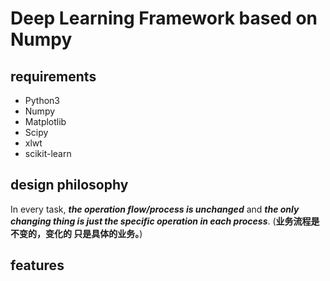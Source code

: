 # Deep Learning Framework based on Numpy

## requirements
 
- Python3
- Numpy
- Matplotlib
- Scipy
- xlwt
- scikit-learn

## design philosophy
In every task, **_the operation flow/process is unchanged_** and **_the only changing 
thing is just the specific operation in each process_**. (**业务流程是不变的，变化的
只是具体的业务。**)

## features





